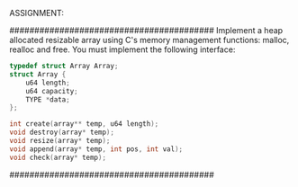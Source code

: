 ASSIGNMENT:

#########################################
Implement a heap allocated resizable array using C's memory management functions:
malloc, realloc and free.
You must implement the following interface:

```c
typedef struct Array Array;
struct Array {
    u64 length;
    u64 capacity;
    TYPE *data;
};

int create(array** temp, u64 length);
void destroy(array* temp);
void resize(array* temp);
void append(array* temp, int pos, int val);
void check(array* temp);
```
#########################################

